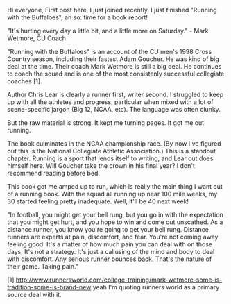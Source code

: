 Hi everyone,
First post here, I just joined recently. I just finished "Running with the Buffaloes", an so: time for a book report!

"It's hurting every day a little bit, and a little more on Saturday." - Mark Wetmore, CU Coach

"Running with the Buffaloes" is an account of the CU men's 1998 Cross Country season, including their fastest Adam Goucher. He was kind of big deal at the time. Their coach Mark Wetmore is still a big deal. He continues to coach the squad and is one of the most consistenly successful collegiate coaches [1].

Author Chris Lear is clearly a runner first, writer second. I struggled to keep up with all the athletes and progress, particular when mixed with a lot of scene-specific jargon (Big 12, NCAA, etc). The language was often clunky.

But the raw material is strong. It kept me turning pages. It got me out running.

The book culminates in the NCAA championship race. (By now I've figured out this is the National Collegiate Athletic Association.) This is a standout chapter. Running is a sport that lends itself to writing, and Lear out does himself here. Will Goucher take the crown in his final year? I don't recommend reading before bed.

This book got me amped up to run, which is really the main thing I want out of a running book. With the squad all running up near 100 mile weeks, my 30 started feeling pretty inadequate. Well, it'll be 40 next week!

"In football, you might get your bell rung, but you go in with the expectation that you might get hurt, and you hope to win and come out unscathed. As a distance runner, you know you're going to get your bell rung. Distance runners are experts at pain, discomfort, and fear. You're not coming away feeling good. It's a matter of how much pain you can deal with on those days. It's not a strategy. It's just a callusing of the mind and body to deal with discomfort. Any serious runner bounces back. That's the nature of their game. Taking pain."

[1] http://www.runnersworld.com/college-training/mark-wetmore-some-is-tradition-some-is-brand-new yeah I'm quoting runners world as a primary source deal with it.
